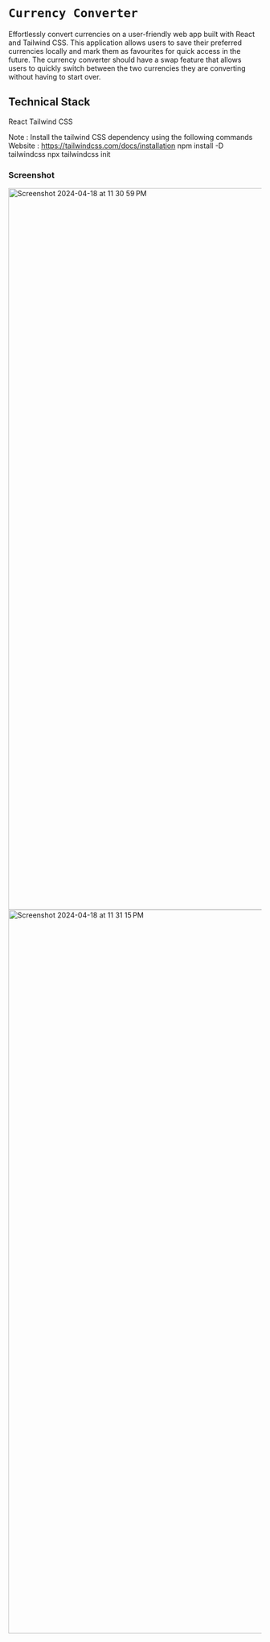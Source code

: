 # `Currency Converter`
Effortlessly convert currencies on a user-friendly web app built with React and Tailwind CSS.
This application allows users to save their preferred currencies locally and mark them as favourites for quick access in the future.
The currency converter should have a swap feature that allows users to quickly switch between the two currencies they are converting without having to start over.

## Technical Stack 
React 
Tailwind CSS

Note : 
Install the tailwind CSS dependency using the following commands 
Website : https://tailwindcss.com/docs/installation
npm install -D tailwindcss
npx tailwindcss init

### Screenshot

<img width="1436" alt="Screenshot 2024-04-18 at 11 30 59 PM" src="https://github.com/akhilreddyv371/Currency-Conveter/assets/88768951/89de833f-c25b-4b3b-952b-c3bf6f31c317">

<img width="1440" alt="Screenshot 2024-04-18 at 11 31 15 PM" src="https://github.com/akhilreddyv371/Currency-Conveter/assets/88768951/bdf4f695-e8fa-42a0-b03b-c9c29bb5abad">


